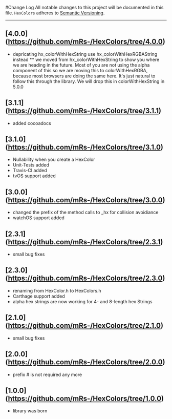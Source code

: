 #Change Log
All notable changes to this project will be documented in this file.
`HexColors` adheres to [Semantic Versioning](http://semver.org/).

---
## [4.0.0] (https://github.com/mRs-/HexColors/tree/4.0.0)
* depricating hx_colorWithHexString use hx_colorWithHexRGBAString instead
** we moved from hx_colorWithHexString to show you where we are heading in the future. Most of you are not using the alpha component of this so we are moving this to colorWithHexRGBA, because most browsers are doing the same here. It's just natural to follow this through the library. We will drop this in colorWithHexString in 5.0.0

## [3.1.1] (https://github.com/mRs-/HexColors/tree/3.1.1)
* added cocoadocs

## [3.1.0] (https://github.com/mRs-/HexColors/tree/3.1.0)
* Nullability when you create a HexColor
* Unit-Tests added
* Travis-CI added
* tvOS support added

## [3.0.0] (https://github.com/mRs-/HexColors/tree/3.0.0)
* changed the prefix of the method calls to _hx for collision avoidiance
* watchOS support added

## [2.3.1] (https://github.com/mRs-/HexColors/tree/2.3.1)
* small bug fixes

## [2.3.0] (https://github.com/mRs-/HexColors/tree/2.3.0)
* renaming from HexColor.h to HexColors.h
* Carthage support added
* alpha hex strings are now working for 4- and 8-length hex Strings

## [2.1.0] (https://github.com/mRs-/HexColors/tree/2.1.0)
* small bug fixes

## [2.0.0] (https://github.com/mRs-/HexColors/tree/2.0.0)
* prefix # is not required any more

## [1.0.0] (https://github.com/mRs-/HexColors/tree/1.0.0)
* library was born
